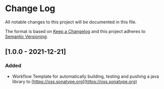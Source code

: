 # Change Log
All notable changes to this project will be documented in this file.

The format is based on [Keep a Changelog](http://keepachangelog.com/)
and this project adheres to [Semantic Versioning](http://semver.org/).

## [1.0.0 - 2021-12-21]
### Added
- Workflow Template for automatically building, testing and pushing a java library to [https://oss.sonatype.org](https://oss.sonatype.org)
